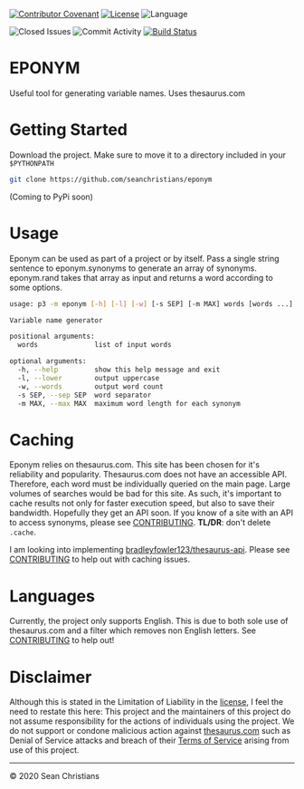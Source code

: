 [![Contributor Covenant](https://img.shields.io/badge/Contributor%20Covenant-v2.0%20adopted-ff69b4)](./CODE_OF_CONDUCT.md)
[![License](https://img.shields.io/github/license/seanchristians/eponym)](./LICENSE)
![Language](https://img.shields.io/github/languages/top/seanchristians/eponym)

![Closed Issues](https://img.shields.io/github/issues-closed/seanchristians/eponym)
![Commit Activity](https://img.shields.io/github/commit-activity/y/seanchristians/eponym)
[![Build Status](https://travis-ci.org/seanchristians/eponym.svg?branch=master)](https://travis-ci.org/seanchristians/eponym)

# EPONYM

Useful tool for generating variable names. Uses thesaurus.com

# Getting Started

Download the project. Make sure to move it to a directory included in your `$PYTHONPATH`
```sh
git clone https://github.com/seanchristians/eponym
```
(Coming to PyPi soon)

# Usage

Eponym can be used as part of a project or by itself. Pass a single string sentence to eponym.synonyms to generate an array of synonyms. eponym.rand takes that array as input and returns a word according to some options.

```sh
usage: p3 -m eponym [-h] [-l] [-w] [-s SEP] [-m MAX] words [words ...]

Variable name generator

positional arguments:
  words              list of input words

optional arguments:
  -h, --help         show this help message and exit
  -l, --lower        output uppercase
  -w, --words        output word count
  -s SEP, --sep SEP  word separator
  -m MAX, --max MAX  maximum word length for each synonym
```

# Caching

Eponym relies on thesaurus.com. This site has been chosen for it's reliability and popularity. Thesaurus.com does not have an accessible API. Therefore, each word must be individually queried on the main page. Large volumes of searches would be bad for this site. As such, it's important to cache results not only for faster execution speed, but also to save their bandwidth. Hopefully they get an API soon. If you know of a site with an API to access synonyms, please see [CONTRIBUTING](./CONTRIBUTING.md). **TL/DR**: don't delete `.cache`.

I am looking into implementing [bradleyfowler123/thesaurus-api](https://github.com/bradleyfowler123/thesaurus-api). Please see [CONTRIBUTING](./CONTRIBUTING.md) to help out with caching issues.

# Languages

Currently, the project only supports English. This is due to both sole use of thesaurus.com and a filter which removes non English letters. See [CONTRIBUTING](./CONTRIBUTING.md) to help out!

# Disclaimer

Although this is stated in the Limitation of Liability in the [license](./LICENSE), I feel the need to restate this here: This project and the maintainers of this project do not assume responsibility for the actions of individuals using the project. We do not support or condone malicious action against [thesaurus.com](https://www.thesaurus.com) such as Denial of Service attacks and breach of their [Terms of Service](https://www.dictionary.com/e/terms/) arising from use of this project.

---

© 2020 Sean Christians